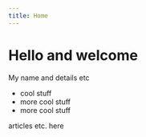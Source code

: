 ```yaml
---
title: Home
---
```


<h1 class="current">Hello and welcome</h1>

My name and details etc

* cool stuff
* more cool stuff
* more cool stuff

articles etc. here
